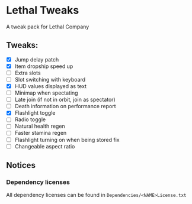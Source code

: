 # Lethal Tweaks
A tweak pack for Lethal Company

## Tweaks:
- [x] Jump delay patch
- [x] Item dropship speed up
- [ ] Extra slots
- [ ] Slot switching with keyboard
- [x] HUD values displayed as text
- [ ] Minimap when spectating
- [ ] Late join (if not in orbit, join as spectator)
- [ ] Death information on performance report
- [x] Flashlight toggle
- [ ] Radio toggle
- [ ] Natural health regen
- [ ] Faster stamina regen
- [ ] Flashlight turning on when being stored fix
- [ ] Changeable aspect ratio

## Notices
### Dependency licenses
All dependency licenses can be found in `Dependencies/<NAME>License.txt`
